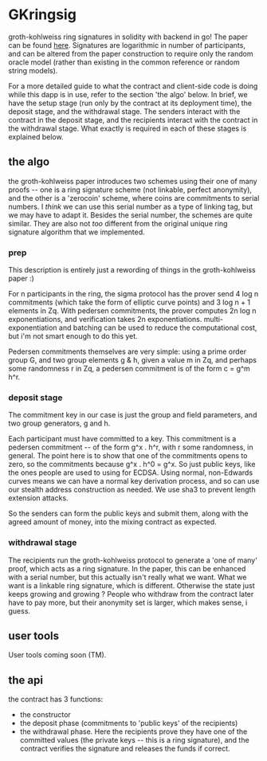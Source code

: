 # GKringsig

groth-kohlweiss ring signatures in solidity with backend in go!  The paper can be
found [here](https://eprint.iacr.org/2014/764). Signatures are logarithmic in
number of participants, and can be altered from the paper construction to
require only the random oracle model (rather than existing in the common
reference or random string models).

For a more detailed guide to what the contract and client-side code is doing
while this dapp is in use, refer to the section 'the algo' below.
In brief, we have the setup stage (run only by the contract at its deployment
time), the deposit stage, and the withdrawal stage. The senders interact with
the contract in the deposit stage, and the recipients interact with the contract
in the withdrawal stage. What exactly is required in each of these stages is
explained below.


## the algo

the groth-kohlweiss paper introduces two schemes using their one of many proofs
-- one is a ring signature scheme (not linkable, perfect anonymity), and the other
is a 'zerocoin' scheme, where coins are commitments to serial numbers. I _think_
we can use this serial number as a type of linking tag, but we may have to adapt it.
Besides the serial number, the schemes are quite similar. They are also not _too_
different from the original unique ring signature algorithm that we implemented.

### prep

This description is entirely just a rewording of things in the groth-kohlweiss
paper :)

For n participants in the ring, the sigma protocol has the prover send 4 log n
commitments (which take the form of elliptic curve points) and 3 log n + 1
elements in Zq.  With pedersen commitments, the prover computes 2n log n
exponentiations, and verification takes 2n exponentiations.
multi-exponentiation and batching can be used to reduce the computational
cost, but i'm not smart enough to do this yet.

Pedersen commitments themselves are very simple: using a prime order group G,
and two group elements g & h, given a value m in Zq, and perhaps some
randomness r in Zq, a pedersen commitment is of the form c = g^m h^r.

### deposit stage

The commitment key in our case is just the group and field parameters, and two group
generators, g and h.

Each participant must have committed to a key. This commitment is a pedersen commitment
-- of the form g^x . h^r, with r some randomness, in general. The point here is to show
that one of the commitments opens to zero, so the commitments because g^x . h^0 = g^x.
So just public keys, like the ones people are used to using for ECDSA. Using normal,
non-Edwards curves means we can have a normal key derivation process, and so can use our
stealth address construction as needed. We use sha3 to prevent length extension attacks.

So the senders can form the public keys and submit them, along with the agreed amount of
money, into the mixing contract as expected.

### withdrawal stage

The recipients run the groth-kohlweiss protocol to generate a 'one of many' proof, which
acts as a ring signature. In the paper, this can be enhanced with a serial number, but
this actually isn't really what we want. What we want is a linkable ring signature, which
is different. Otherwise the state just keeps growing and growing ? People who withdraw
from the contract later have to pay more, but their anonymity set is larger, which makes
sense, i guess.



## user tools

User tools coming soon (TM).

## the api

the contract has 3 functions:
- the constructor
- the deposit phase (commitments to 'public keys' of the recipients)
- the withdrawal phase. Here the recipients prove they have one of the committed
  values (the private keys -- this is a ring signature), and the contract
  verifies the signature and releases the funds if correct.
